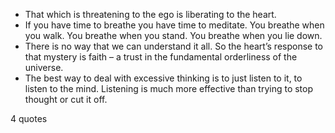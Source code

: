  - That which is threatening to the ego is liberating to the heart.
 - If you have time to breathe you have time to meditate. You breathe when you walk. You breathe when you stand. You breathe when you lie down.
 - There is no way that we can understand it all. So the heart’s response to that mystery is faith – a trust in the fundamental orderliness of the universe.
 - The best way to deal with excessive thinking is to just listen to it, to listen to the mind. Listening is much more effective than trying to stop thought or cut it off.

4 quotes